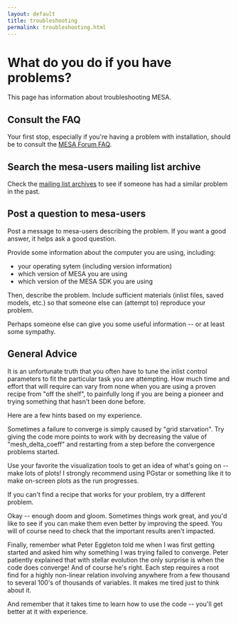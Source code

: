 ```yaml
---
layout: default
title: troubleshooting
permalink: troubleshooting.html
---
```

# What do you do if you have problems?

This page has information about troubleshooting MESA.

## Consult the FAQ

Your first stop, especially if you're having a problem with
installation, should be to consult the [MESA Forum FAQ][faq].

[faq]:http://mesastar.org/documentation/frequently-asked-questions

## Search the mesa-users mailing list archive

Check the [mailing list archives][mla] to see if someone has had a similar
problem in the past.

[mla]:http://sourceforge.net/p/mesa/mailman/mesa-users/

## Post a question to mesa-users

Post a message to mesa-users describing the problem.  If you want a
good answer, it helps ask a good question.

Provide some information about the computer you are using, including:

+ your operating sytem (including version information)
+ which version of MESA you are using
+ which version of the MESA SDK you are using

Then, describe the problem.  Include sufficient materials
(inlist files, saved models, etc.) so that someone else can (attempt
to) reproduce your problem.

Perhaps someone else can give you some useful information -- or at
least some sympathy.

## General Advice

It is an unfortunate truth that you often have to tune the inlist
control parameters to fit the particular task you are attempting.  How
much time and effort that will require can vary from none when you are
using a proven recipe from "off the shelf", to painfully long if you
are being a pioneer and trying something that hasn't been done before.

Here are a few hints based on my experience.

Sometimes a failure to converge is simply caused by "grid starvation".
Try giving the code more points to work with by decreasing the value
of "mesh\_delta\_coeff" and restarting from a step before the
convergence problems started.

Use your favorite the visualization tools to get an idea of what's
going on -- make lots of plots! I strongly recommend using PGstar or
something like it to make on-screen plots as the run progresses.

If you can't find a recipe that works for your problem, try a
different problem.

Okay -- enough doom and gloom.  Sometimes things work great, and you'd
like to see if you can make them even better by improving the speed.
You will of course need to check that the important results aren't
impacted.

Finally, remember what Peter Eggleton told me when I was first getting
started and asked him why something I was trying failed to converge.
Peter patiently explained that with stellar evolution the only
surprise is when the code does converge!  And of course he's right.
Each step requires a root find for a highly non-linear relation
involving anywhere from a few thousand to several 100's of thousands
of variables.  It makes me tired just to think about it.

And remember that it takes time to learn how to use the code -- you'll
get better at it with experience.

